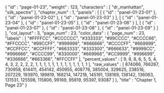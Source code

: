 {
  "id" : "page-01-23",
  "weight" : 123,
  "characters" : [
    "dr_manhattan",
    "silk_spectre"
  ],
  "chapter_num" : 1,
  "panels" : [
    [
      {
        "id" : "panel-01-23-01"
      },
      {
        "id" : "panel-01-23-02"
      },
      {
        "id" : "panel-01-23-03"
      }
    ],
    [
      {
        "id" : "panel-01-23-04"
      },
      {
        "id" : "panel-01-23-05"
      },
      {
        "id" : "panel-01-23-06"
      }
    ],
    [
      {
        "id" : "panel-01-23-07"
      },
      {
        "id" : "panel-01-23-08"
      },
      {
        "id" : "panel-01-23-09"
      }
    ]
  ],
  "col_layout" : 3,
  "page_num" : 23,
  "color_data" : {
    "page_num" : 23,
    "labels" : [
      "#FFFFCC",
      "#CCCCCC",
      "#333333",
      "#99CCCC",
      "#CCCC66",
      "#FFCCCC",
      "#99CCFF",
      "#999999",
      "#666666",
      "#CCCCFF",
      "#669999",
      "#CCFFCC",
      "#CCFFFF",
      "#663333",
      "#333300",
      "#666633",
      "#9999CC",
      "#996666",
      "#CCCC99",
      "#330000",
      "#669966",
      "#CC9999",
      "#996699",
      "#336666",
      "#663366",
      "#FFCCFF"
    ],
    "percent_values" : [
      9,
      8,
      8,
      6,
      5,
      5,
      4,
      4,
      3,
      2,
      2,
      2,
      2,
      1,
      1,
      1,
      1,
      1,
      1,
      1,
      1,
      1,
      1,
      1,
      1,
      1
    ],
    "raw_values" : [
      874066,
      766267,
      730958,
      614411,
      454142,
      450955,
      408776,
      385004,
      329625,
      238516,
      207229,
      193970,
      189819,
      168214,
      147218,
      145191,
      138169,
      138142,
      136063,
      131531,
      125598,
      115806,
      99169,
      95819,
      95397,
      93087
    ]
  },
  "title" : "Chapter 1, Page 23"
}
